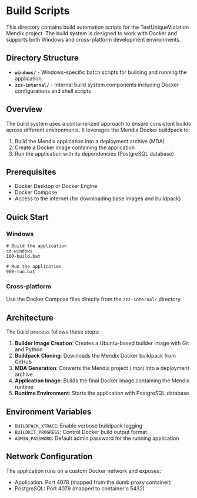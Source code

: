 # Build Scripts

This directory contains build automation scripts for the TestUniqueViolation Mendix project. The build system is designed to work with Docker and supports both Windows and cross-platform development environments.

## Directory Structure

- **`windows/`** - Windows-specific batch scripts for building and running the application
- **`zzz-internal/`** - Internal build system components including Docker configurations and shell scripts

## Overview

The build system uses a containerized approach to ensure consistent builds across different environments. It leverages the Mendix Docker buildpack to:

1. Build the Mendix application into a deployment archive (MDA)
2. Create a Docker image containing the application
3. Run the application with its dependencies (PostgreSQL database)

## Prerequisites

- Docker Desktop or Docker Engine
- Docker Compose
- Access to the internet (for downloading base images and buildpack)

## Quick Start

### Windows
```batch
# Build the application
cd windows
100-build.bat

# Run the application
900-run.bat
```

### Cross-platform
Use the Docker Compose files directly from the `zzz-internal/` directory.

## Architecture

The build process follows these steps:

1. **Builder Image Creation**: Creates a Ubuntu-based builder image with Git and Python
2. **Buildpack Cloning**: Downloads the Mendix Docker buildpack from GitHub
3. **MDA Generation**: Converts the Mendix project (.mpr) into a deployment archive
4. **Application Image**: Builds the final Docker image containing the Mendix runtime
5. **Runtime Environment**: Starts the application with PostgreSQL database

## Environment Variables

- `BUILDPACK_XTRACE`: Enable verbose buildpack logging
- `BUILDKIT_PROGRESS`: Control Docker build output format
- `ADMIN_PASSWORD`: Default admin password for the running application

## Network Configuration

The application runs on a custom Docker network and exposes:
- Application: Port 4078 (mapped from the dumb proxy container)
- PostgreSQL: Port 4079 (mapped to container's 5432)
